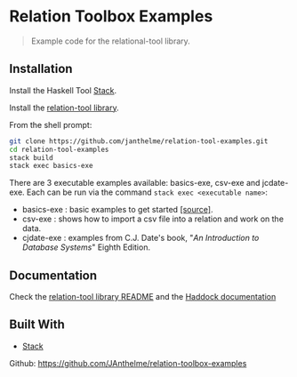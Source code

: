 # Relation Toolbox Examples
> Example code for the relational-tool library.

## Installation

Install the Haskell Tool [Stack](https://docs.haskellstack.org/en/stable/README/).

Install the [relation-tool library](https://github.com/JAnthelme/relation-tool).

From the shell prompt:
```sh
git clone https://github.com/janthelme/relation-tool-examples.git
cd relation-tool-examples
stack build
stack exec basics-exe
```
There are 3 executable examples available: basics-exe, csv-exe and jcdate-exe. Each can be run via the command `stack exec <executable name>`:

- basics-exe : basic examples to get started [\[source\]](https://github.com/JAnthelme/relation-tool-examples/blob/master/app/Basics.hs).
- csv-exe : shows how to import a csv file into a relation and work on the data.
- cjdate-exe : examples from C.J. Date's book, "*An Introduction to Database Systems*" Eighth Edition.

## Documentation
Check the [relation-tool library README](https://github.com/JAnthelme/relation-tool/blob/master/README.md) and the [Haddock documentation](https://janthelme.github.io/relation-tool/)

## Built With

* [Stack](https://docs.haskellstack.org/en/stable/README/)

Github: https://github.com/JAnthelme/relation-toolbox-examples